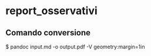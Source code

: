 # report_osservativi

## Comando conversione

$ pandoc input.md -o output.pdf -V geometry:margin=1in